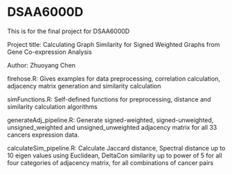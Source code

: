 # DSAA6000D
This is for the final project for DSAA6000D

Project title: Calculating Graph Similarity for Signed Weighted Graphs from Gene Co-expression Analysis

Author: Zhuoyang Chen

firehose.R: Gives examples for data preprocessing, correlation calculation, adjacency matrix generation and similarity calculation

simFunctions.R: Self-defined functions for preprocessing, distance and similarity calculation algorithms

generateAdj_pipeline.R: Generate signed-weighted, signed-unweighted, unsigned_weighted and unsigned_unweighted adjacency matrix for all 33 cancers expression data.

calculateSim_pipeline.R: Calculate Jaccard distance, Spectral distance up to 10 eigen values using Euclidean, DeltaCon similarity up to power of 5 for all four categories of adjacency matrix, for all combinations of cancer pairs
